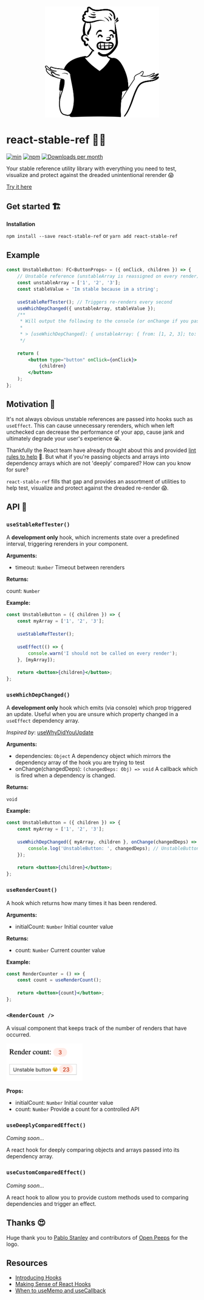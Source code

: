 <p align="center">
  <img width="300" src="./assets/logo.png" alt="Test stable references">
</p>

# react-stable-ref 🤷‍♂️

[![min](https://img.shields.io/bundlephobia/min/react-stable-ref.svg)](https://www.npmjs.com/package/react-stable-ref)
[![npm](https://img.shields.io/npm/v/react-stable-ref.svg)](https://www.npmjs.com/package/react-stable-ref)
[![Downloads per month](https://img.shields.io/npm/dm/react-stable-ref.svg)](https://www.npmjs.com/package/react-stable-ref)

Your stable reference utility library with everything you need to test, visualize and protect against the dreaded unintentional rerender 😱

[Try it here](https://danieldelcore.github.io/react-stable-ref/)

## Get started 🏗

**Installation**

`npm install --save react-stable-ref` or `yarn add react-stable-ref`

## Example

```jsx
const UnstableButton: FC<ButtonProps> = ({ onClick, children }) => {
    // Unstable reference (unstableArray is reassigned on every render)
    const unstableArray = ['1', '2', '3'];
    const stableValue = 'Im stable because im a string';

    useStableRefTester(); // Triggers re-renders every second
    useWhichDepChanged({ unstableArray, stableValue });
    /**
     * Will output the following to the console (or onChange if you pass it in)
     *
     * > [useWhichDepChanged]: { unstableArray: { from: [1, 2, 3]; to: [1, 2, 3]}}
     */

    return (
        <button type="button" onClick={onClick}>
            {children}
        </button>
    );
};
```

## Motivation 🧠

It's not always obvious unstable references are passed into hooks such as `useEffect`. This can cause unnecessary rerenders, which when left unchecked can decrease the performance of your app, cause jank and ultimately degrade your user's experience 😭.

Thankfully the React team have already thought about this and provided [lint rules to help](https://www.npmjs.com/package/eslint-plugin-react-hooks) 🥰. But what if you're passing objects and arrays into dependency arrays which are not 'deeply' compared? How can you know for sure?

`react-stable-ref` fills that gap and provides an assortment of utilities to help test, visualize and protect against the dreaded re-render 😱.

## API 🤖

### `useStableRefTester()`

A **development only** hook, which increments state over a predefined interval, triggering rerenders in your component.

**Arguments:**

-   timeout: `Number` Timeout between rerenders

**Returns:**

count: `Number`

**Example:**

```jsx
const UnstableButton = ({ children }) => {
    const myArray = ['1', '2', '3'];

    useStableRefTester();

    useEffect(() => {
        console.warn('I should not be called on every render');
    }, [myArray]);

    return <button>{children}</button>;
};
```

### `useWhichDepChanged()`

A **development only** hook which emits (via console) which prop triggered an update. Useful when you are unsure which property changed in a `useEffect` dependency array.

_Inspired by_: [useWhyDidYouUpdate](https://usehooks.com/useWhyDidYouUpdate/)

**Arguments:**

-   dependencies: `Object` A dependency object which mirrors the dependency array of the hook you are trying to test
-   onChange(changedDeps): `(changedDeps: Obj) => void` A callback which is fired when a dependency is changed.

**Returns:**

`void`

**Example:**

```jsx
const UnstableButton = ({ children }) => {
    const myArray = ['1', '2', '3'];

    useWhichDepChanged({ myArray, children }, onChange(changedDeps) => {
        console.log('UnstableButton: ', changedDeps); // UnstableButton: myArray
    });

    return <button>{children}</button>;
};
```

### `useRenderCount()`

A hook which returns how many times it has been rendered.

**Arguments:**

-   initialCount: `Number` Initial counter value

**Returns:**

-   count: `Number` Current counter value

**Example:**

```jsx
const RenderCounter = () => {
    const count = useRenderCount();

    return <button>{count}</button>;
};
```

### `<RenderCount />`

A visual component that keeps track of the number of renders that have occurred.

<p align="left">
  <img width="200" src="./assets/rendercount.png" alt="Render count component">
</p>

**Props:**

-   initialCount: `Number` Initial counter value
-   count: `Number` Provide a count for a controlled API

### `useDeeplyComparedEffect()`

_Coming soon..._

A react hook for deeply comparing objects and arrays passed into its dependency array.

### `useCustomComparedEffect()`

_Coming soon..._

A react hook to allow you to provide custom methods used to comparing dependencies and trigger an effect.

## Thanks 😍

Huge thank you to [Pablo Stanley](https://twitter.com/pablostanley) and contributors of [Open Peeps](https://www.openpeeps.com/?ref=react-stable-ref) for the logo.

## Resources

-   [Introducing Hooks](https://reactjs.org/docs/hooks-intro.html)
-   [Making Sense of React Hooks](https://medium.com/@dan_abramov/making-sense-of-react-hooks-fdbde8803889)
-   [When to useMemo and useCallback](https://kentcdodds.com/blog/usememo-and-usecallback/)
